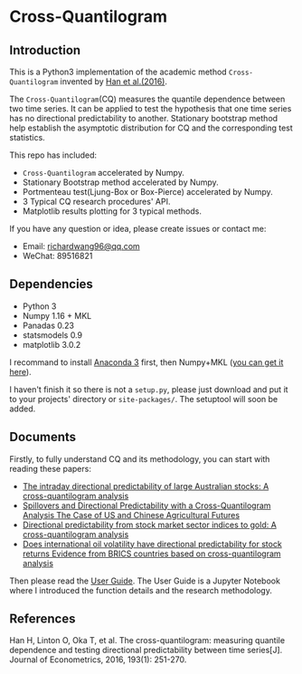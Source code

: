 Cross-Quantilogram
===========================
## Introduction

This is a Python3 implementation of the academic method `Cross-Quantilogram`   invented by [Han et al.(2016)](https://github.com/wangys96/Cross-Quantilogram/blob/master/docs/The%20Cross-Quantilogram%20Measuring%20quantile%20dependence%20and%20testing%20directional%20predictability%20between%20time%20series.pdf).


The `Cross-Quantilogram`(CQ) measures the quantile dependence between two time series. It can be applied to test the hypothesis that one time  series has no directional predictability to another. Stationary bootstrap method help establish the asymptotic distribution for CQ and the corresponding test statistics.

This repo has included:
* `Cross-Quantilogram` accelerated by Numpy.
* Stationary Bootstrap method accelerated by Numpy.
* Portmenteau test(Ljung-Box or Box-Pierce) accelerated by Numpy.
* 3 Typical CQ research procedures' API.      
* Matplotlib results plotting for 3 typical methods.

If you have any question or idea, please create issues or contact me:
* Email: richardwang96@qq.com
* WeChat: 89516821

## Dependencies

* Python 3
* Numpy 1.16 + MKL
* Panadas 0.23
* statsmodels 0.9
* matplotlib 3.0.2

I recommand to install [Anaconda 3](https://www.anaconda.com/) first, then Numpy+MKL ([you can get it here](https://www.lfd.uci.edu/~gohlke/pythonlibs/)).

I haven't finish it so there is not a `setup.py`, please just download and put it to your projects' directory or `site-packages/`. The setuptool will soon be added.

## Documents

Firstly, to fully understand CQ and its methodology, you can start with reading these papers:

* [The intraday directional predictability of large Australian stocks: A cross-quantilogram analysis](https://github.com/wangys96/Cross-Quantilogram/blob/master/docs/The-intraday-directional-predictability-of-large-Australian-_2017_Economic-M.pdf)
* [Spillovers and Directional Predictability with a Cross-Quantilogram Analysis The Case of US and Chinese Agricultural Futures](https://github.com/wangys96/Cross-Quantilogram/blob/master/docs/Spillovers%20and%20Directional%20Predictability%20with%20a%20Cross-Quantilogram%20Analysis%20The%20Case%20of%20US%20and%20Chinese%20Agricultural%20Futures.pdf)
* [Directional predictability from stock market sector indices to gold: A cross-quantilogram analysis](https://github.com/wangys96/Cross-Quantilogram/blob/master/docs/Directional%20predictability%20from%20stock%20market%20sector%20indices%20to%20gold%20A%20Cross-Quantilogram%20analysis.pdf)
* [Does international oil volatility have directional predictability for stock returns Evidence from BRICS countries based on cross-quantilogram analysis](https://github.com/wangys96/Cross-Quantilogram/blob/master/docs/Does%20international%20oil%20volatility%20have%20directional%20predictability%20for%20stock%20returns%20Evidence%20from%20BRICS%20countries%20based%20on%20cross-quantilogram%20analysis.pdf)

Then please read the [User Guide](https://github.com/wangys96/Cross-Quantilogram/blob/master/docs/User%20Guide.ipynb). The User Guide is a Jupyter Notebook where I introduced the function details and the research methodology. 


## References

 Han H, Linton O, Oka T, et al. The cross-quantilogram: measuring quantile dependence and testing directional predictability between time series[J]. Journal of Econometrics, 2016, 193(1): 251-270.
